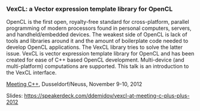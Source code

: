 ### VexCL: a Vector expression template library for OpenCL

OpenCL is the first open, royalty-free standard for cross-platform, parallel
programming of modern processors found in personal computers, servers, and
handheld/embedded devices. The weakest side of OpenCL is lack of tools and
libraries around it and the amount of boilerplate code needed to develop OpenCL
applications. The VexCL library tries to solve the latter issue. VexCL is
vector expression template library for OpenCL and has been created for ease of
C++ based OpenCL development. Multi-device (and multi-platform) computations
are supported. This talk is an introduction to the VexCL interface.

[Meeting C++](http://meetingcpp.com), Dusseldorf/Neuss, November 9-10, 2012

Slides: https://speakerdeck.com/ddemidov/vexcl-at-meeting-c-plus-plus-2012
